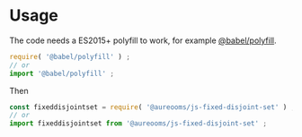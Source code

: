 # Usage
The code needs a ES2015+ polyfill to work, for example
[@babel/polyfill](https://babeljs.io/docs/usage/polyfill).
```js
require( '@babel/polyfill' ) ;
// or
import '@babel/polyfill' ;
```

Then
```js
const fixeddisjointset = require( '@aureooms/js-fixed-disjoint-set' ) ;
// or
import fixeddisjointset from '@aureooms/js-fixed-disjoint-set' ;
```

